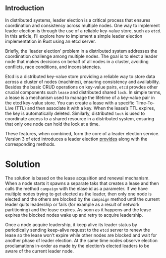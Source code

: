 ## Introduction
In distributed systems, leader election is a critical process that ensures coordination and consistency across multiple nodes. One way to implement leader election is through the use of a reliable key-value store, such as `etcd`. In this article, I'll explore how to implement a simple leader election implementation in Rust using an etcd server.

Briefly, the 'leader election' problem in a distributed system addresses the coordination challenge among multiple nodes. The goal is to elect a leader node that makes decisions on behalf of all nodes in a cluster, avoiding conflicts, race conditions, and inconsistencies.

Etcd is a distributed key-value store providing a reliable way to store data across a cluster of nodes (machines), ensuring consistency and availability. Besides the basic CRUD operations on key-value pairs, `etcd` provdes other crucial components such `lease` and distributed shared `lock`. In simple terms, a lease is a mechanism used to manage the lifetime of a key-value pair in the etcd key-value store. You can create a lease with a specific Time-To-Live (TTL) and then associate it with a key. When the lease’s TTL expires, the key is automatically deleted. Similarly, distributed `lock` is used to coordinate access to a shared resource in a distributed system, ensuring that only one node can hold the lock at a time.

These features, when combined, form the core of a leader election service. Version 3 of etcd introduces a leader election [provides](https://etcd.io/docs/v3.5/dev-guide/api_concurrency_reference_v3/) along with the corresponding methods.


# Solution 
The solution is based on the lease acqusition and renewal mechanism.
When a node starts it spawns a separate taks that creates a lease and then calls the method `campaign` with the elase id as a parameter.
If we have multiple nodes trying to get elected as the leader, then only one node is elected and the others are blocked by the `campaign` method until the current leader quits leadership or fails (for example as a result of network partitioning) and the lease expires. As soon as it happens and the lease expires the blocked nodes wake up and retry to acquire leadership.

Once a node acquire leadership, it keep alive its leader status by periodically sending keep-alive request to the `etcd` server to renew the lease so the lease won't expire while other nodes are blocked and wait for another phase of leader election. At the same time nodes observe election proclamations in-order as made by the election’s elected leaders to be aware of the current leader node.






